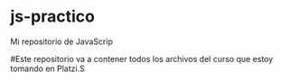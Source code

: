 # js-practico
Mi repositorio de JavaScrip

#Este repositorio va a contener todos los archivos del curso que estoy tomando en Platzi.S

